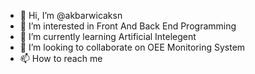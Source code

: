 - 👋 Hi, I’m @akbarwicaksn
- 👀 I’m interested in Front And Back End Programming
- 🌱 I’m currently learning Artificial Intelegent 
- 💞️ I’m looking to collaborate on OEE Monitoring System
- 📫 How to reach me 

<!---
amirakbarwicaksono/amirakbarwicaksono is a ✨ special ✨ repository because its `README.md` (this file) appears on your GitHub profile.
You can click the Preview link to take a look at your changes.
--->
